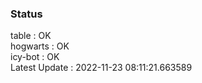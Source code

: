 ### Status


table : OK  
hogwarts : OK  
icy-bot : OK  
Latest Update : 2022-11-23 08:11:21.663589
